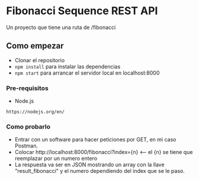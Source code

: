# Fibonacci Sequence REST API

Un proyecto que tiene una ruta de /fibonacci

## Como empezar

- Clonar el repositorio
- `npm install` para instalar las dependencias
- `npm start` para arrancar el servidor local en localhost:8000

### Pre-requisitos

- Node.js
```
https://nodejs.org/en/
```

### Como probarlo

- Entrar con un software para hacer peticiones por GET, en mi caso Postman.
- Colocar http://localhost:8000/fibonacci?index={n} <-- el {n} se tiene que reemplazar por un numero entero
- La respuesta va ser en JSON mostrando un array con la llave "result_fibonacci" y el numero dependiendo del index que se le paso.